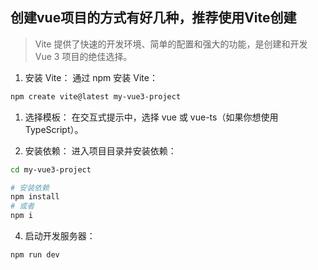 ## 创建vue项目的方式有好几种，推荐使用Vite创建
>Vite 提供了快速的开发环境、简单的配置和强大的功能，是创建和开发 Vue 3 项目的绝佳选择。

1. 安装 Vite：
通过 npm 安装 Vite：

```bash
npm create vite@latest my-vue3-project
```
1. 选择模板：
在交互式提示中，选择 vue 或 vue-ts（如果你想使用 TypeScript）。

1. 安装依赖：
进入项目目录并安装依赖：

```bash
cd my-vue3-project

# 安装依赖
npm install
# 或者
npm i
```


4. 启动开发服务器：

```bash
npm run dev
```